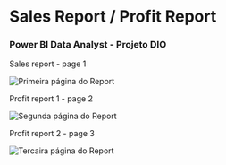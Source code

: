# Sales Report / Profit Report

### Power BI Data Analyst - Projeto DIO

Sales report - page 1

![Primeira página do Report](/report1.png)

Profit report 1 - page 2

![Segunda página do Report](/report2.png)

Profit report 2 - page 3

![Tercaira página do Report](/report3.png)